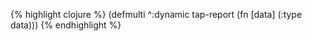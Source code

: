 {% highlight clojure %}
(defmulti ^:dynamic tap-report (fn [data] (:type data)))
{% endhighlight %}

